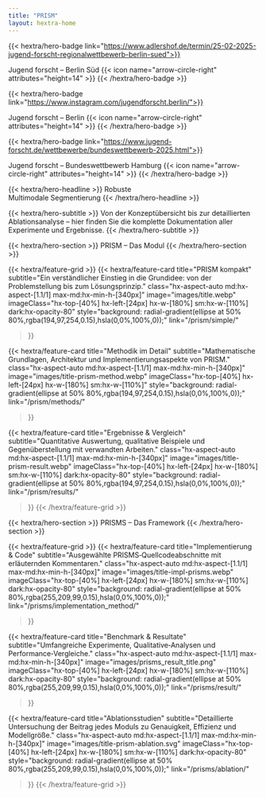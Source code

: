 ```yaml
---
title: "PRISM"
layout: hextra-home
---
```


{{< hextra/hero-badge link="https://www.adlershof.de/termin/25-02-2025-jugend-forscht-regionalwettbewerb-berlin-sued">}}
  <div class="hx-w-2 hx-h-2 hx-rounded-full hx-bg-primary-400"></div>
  <span>Jugend forscht – Berlin Süd</span>
  {{< icon name="arrow-circle-right" attributes="height=14" >}}
{{< /hextra/hero-badge >}}

<div class="hx-mt-2 hx-mb-2"></div>

{{< hextra/hero-badge link="https://www.instagram.com/jugendforscht.berlin/">}}
  <div class="hx-w-2 hx-h-2 hx-rounded-full hx-bg-custom-primary-400"></div>
  <span>Jugend forscht – Berlin</span>
  {{< icon name="arrow-circle-right" attributes="height=14" >}}
{{< /hextra/hero-badge >}}

<div class="hx-mt-2 hx-mb-2"></div>

{{< hextra/hero-badge link="https://www.jugend-forscht.de/wettbewerbe/bundeswettbewerb-2025.html">}}
  <div class="hx-w-2 hx-h-2 hx-rounded-full hx-bg-custom-primary-800"></div>
  <span>Jugend forscht – Bundeswettbewerb Hamburg</span>
  {{< icon name="arrow-circle-right" attributes="height=14" >}}
{{< /hextra/hero-badge >}}

<div class="hx-mt-6 hx-mb-6">

{{< hextra/hero-headline >}}
  Robuste&nbsp;<br class="hx:sm:block hx:hidden" />Multimodale Segmentierung
{{< /hextra/hero-headline >}}
</div>
<div class="hx-mb-12">
{{< hextra/hero-subtitle >}}
  Von der Konzeptübersicht bis zur detaillierten Ablationsanalyse – hier finden Sie die komplette Dokumentation aller Experimente und Ergebnisse.
{{< /hextra/hero-subtitle >}}
</div>

<div class="hx-mt-6"></div>

{{< hextra/hero-section >}}
  PRISM – Das Modul
{{< /hextra/hero-section >}}

<div class="hx-mt-6 hx-mb-6"></div>

{{< hextra/feature-grid >}}
  {{< hextra/feature-card
      title="PRISM kompakt"
      subtitle="Ein verständlicher Einstieg in die Grundidee: von der Problemstellung bis zum Lösungsprinzip."
      class="hx-aspect-auto md:hx-aspect-[1.1/1] max-md:hx-min-h-[340px]"
      image="images/title.webp"
      imageClass="hx-top-[40%] hx-left-[24px] hx-w-[180%] sm:hx-w-[110%] dark:hx-opacity-80"
      style="background: radial-gradient(ellipse at 50% 80%,rgba(194,97,254,0.15),hsla(0,0%,100%,0));"
      link="/prism/simple/"
  >}}

  {{< hextra/feature-card
      title="Methodik im Detail"
      subtitle="Mathematische Grundlagen, Architektur und Implementierungs­aspekte von PRISM."
      class="hx-aspect-auto md:hx-aspect-[1.1/1] max-md:hx-min-h-[340px]"
      image="images/title-prism-method.webp"
      imageClass="hx-top-[40%] hx-left-[24px] hx-w-[180%] sm:hx-w-[110%]"
      style="background: radial-gradient(ellipse at 50% 80%,rgba(194,97,254,0.15),hsla(0,0%,100%,0));"
      link="/prism/methods/"
  >}}

  {{< hextra/feature-card
      title="Ergebnisse & Vergleich"
      subtitle="Quantitative Auswertung, qualitative Beispiele und Gegenüberstellung mit verwandten Arbeiten."
      class="hx-aspect-auto md:hx-aspect-[1.1/1] max-md:hx-min-h-[340px]"
      image="images/title-prism-result.webp"
      imageClass="hx-top-[40%] hx-left-[24px] hx-w-[180%] sm:hx-w-[110%] dark:hx-opacity-80"
      style="background: radial-gradient(ellipse at 50% 80%,rgba(194,97,254,0.15),hsla(0,0%,100%,0));"
      link="/prism/results/"
  >}}
{{< /hextra/feature-grid >}}

<div class="hx-mt-6 hx-mb-6"></div>

{{< hextra/hero-section >}}
  PRISMS – Das Framework
{{< /hextra/hero-section >}}

<div class="hx-mt-6 hx-mb-6"></div>

{{< hextra/feature-grid >}}
  {{< hextra/feature-card
      title="Implementierung & Code"
      subtitle="Ausgewählte PRISMS‑Quellcodeabschnitte mit erläuternden Kommentaren."
      class="hx-aspect-auto md:hx-aspect-[1.1/1] max-md:hx-min-h-[340px]"
      image="images/title-impl-prisms.webp"
      imageClass="hx-top-[40%] hx-left-[24px] hx-w-[180%] sm:hx-w-[110%] dark:hx-opacity-80"
      style="background: radial-gradient(ellipse at 50% 80%,rgba(255,209,99,0.15),hsla(0,0%,100%,0));"
      link="/prisms/implementation_method/"
  >}}

  {{< hextra/feature-card
      title="Benchmark & Resultate"
      subtitle="Umfangreiche Experimente, Qualitative‑Analysen und Performance‑Vergleiche."
      class="hx-aspect-auto md:hx-aspect-[1.1/1] max-md:hx-min-h-[340px]"
      image="images/prisms_result_title.png"
      imageClass="hx-top-[40%] hx-left-[24px] hx-w-[180%] sm:hx-w-[110%] dark:hx-opacity-80"
      style="background: radial-gradient(ellipse at 50% 80%,rgba(255,209,99,0.15),hsla(0,0%,100%,0));"
      link="/prisms/result/"
  >}}

  {{< hextra/feature-card
      title="Ablations­studien"
      subtitle="Detaillierte Untersuchung der Beitrag jedes Moduls zu Genauigkeit, Effizienz und Modellgröße."
      class="hx-aspect-auto md:hx-aspect-[1.1/1] max-md:hx-min-h-[340px]"
      image="images/title-prism-ablation.svg"
      imageClass="hx-top-[40%] hx-left-[24px] hx-w-[180%] sm:hx-w-[110%] dark:hx-opacity-80"
      style="background: radial-gradient(ellipse at 50% 80%,rgba(255,209,99,0.15),hsla(0,0%,100%,0));"
      link="/prisms/ablation/"
  >}}
{{< /hextra/feature-grid >}}
